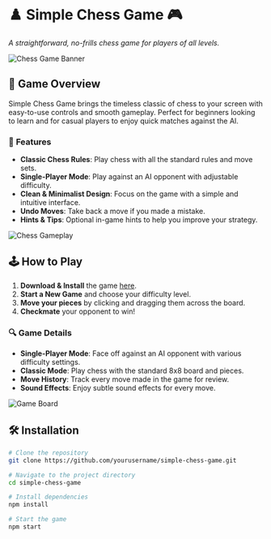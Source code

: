 # ♟️ **Simple Chess Game** 🎮

_A straightforward, no-frills chess game for players of all levels._

![Chess Game Banner](https://example.com/chess-banner.png) <!-- Replace with your image link -->

## 🚀 **Game Overview**
Simple Chess Game brings the timeless classic of chess to your screen with easy-to-use controls and smooth gameplay. Perfect for beginners looking to learn and for casual players to enjoy quick matches against the AI.

### 🎯 **Features**
- **Classic Chess Rules**: Play chess with all the standard rules and move sets.
- **Single-Player Mode**: Play against an AI opponent with adjustable difficulty.
- **Clean & Minimalist Design**: Focus on the game with a simple and intuitive interface.
- **Undo Moves**: Take back a move if you made a mistake.
- **Hints & Tips**: Optional in-game hints to help you improve your strategy.

![Chess Gameplay](https://example.com/chess-gameplay.png) <!-- Replace with your image link -->

## 🕹️ **How to Play**
1. **Download & Install** the game [here](https://example.com/download).
2. **Start a New Game** and choose your difficulty level.
3. **Move your pieces** by clicking and dragging them across the board.
4. **Checkmate** your opponent to win!

### 🔍 **Game Details**
- **Single-Player Mode**: Face off against an AI opponent with various difficulty settings.
- **Classic Mode**: Play chess with the standard 8x8 board and pieces.
- **Move History**: Track every move made in the game for review.
- **Sound Effects**: Enjoy subtle sound effects for every move.

![Game Board](https://example.com/chess-board.png) <!-- Replace with your image link -->

## 🛠️ **Installation**
```bash
# Clone the repository
git clone https://github.com/yourusername/simple-chess-game.git

# Navigate to the project directory
cd simple-chess-game

# Install dependencies
npm install

# Start the game
npm start
